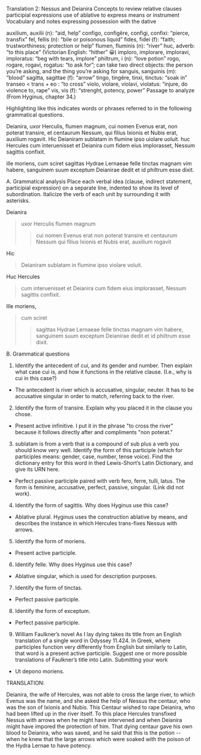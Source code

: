 Translation 2: Nessus and Deianira Concepts to review relative clauses participial expressions use of ablative to express means or instrument Vocabulary and notes expressing possession with the dative

auxilium, auxilii (n): “aid, help” configo, configĕre, configi, confixi: “pierce, transfix” fel, fellis (n): “bile or poisonous liquid” fides, fidei (f): “faith; trustworthiness; protection or help” flumen, fluminis (n): “river” huc, adverb: “to this place” (Victorian English: “hither” 😀) imploro, implorare, imploravi, imploratus: “beg with tears, implore” philtrum, i (n): “love potion” rogo, rogare, rogavi, rogatus: “to ask for”; can take two direct objects: the person you’re asking, and the thing you’re asking for sanguis, sanguinis (m): “blood” sagitta, sagittae (f): “arrow” tingo, tingĕre, tinxi, tinctus: “soak in” transeo < trans + eo : “to cross” violo, violare, violavi, violatus: “injure, do violence to, rape” vis, vis (f): “strenght, potency, power” Passage to analyze (From Hyginus, chapter 34.)

Highlighting like this indicates words or phrases referred to in the following grammatical questions.

Deianira, uxor Herculis, flumen magnum, cui nomen Evenus erat, non poterat transire, et centaurum Nessum, qui filius Ixionis et Nubis erat, auxilium rogavit. Hic Deianiram sublatam in flumine ipso uiolare uoluit. huc Hercules cum interuenisset et Deianira cum fidem eius implorasset, Nessum sagittis confixit.

ille moriens, cum sciret sagittas Hydrae Lernaeae felle tinctas magnam vim habere, sanguinem suum exceptum Deianirae dedit et id philtrum esse dixit.

A. Grammatical analysis Place each verbal idea (clause, indirect statement, participial expression) on a separate line, indented to show its level of subordination. Italicize the verb of each unit by surrounding it with asterisks.

Deianira
> uxor Herculis
> flumen magnum
>> cui nomen Evenus erat
non poterat transire
> et
> centaurum Nessum
>> qui filius Ixionis et Nubis erat,
auxilium rogavit

Hic
> Deianiram sublatam in flumine ipso
violare voluit. 

Huc Hercules
> cum interuenisset 
> et 
> Deianira cum fidem eius
implorasset, 
Nessum sagittis confixit. 

Ille moriens, 
> cum sciret 
> > sagittas Hydrae Lernaeae felle tinctas magnam vim habere, 
sanguinem suum exceptum Deianirae 
dedit 
et 
> id philtrum esse 
dixit.

B. Grammatical questions

1. Identify the antecedent of cui, and its gender and number. Then explain what case cui is, and how it functions in the relative clause. (I.e., why is cui in this case?)
- The antecedent is river which is accusative, singular, neuter. It has to be accusative singular in order to match, referring back to the river.
2. Identify the form of transire. Explain why you placed it in the clause you chose.
- Present active infinitive. I put it in the phrase "to cross the river" because it follows directly after and compliments "non poterat."
3. sublatam is from a verb that is a compound of sub plus a verb you should know very well. Identify the form of this participle (which for participles means: gender, case, number, tense voice). Find the dictionary entry for this word in thed Lewis-Short’s Latin Dictionary, and give its URN here.
- Perfect passive participle paired with verb fero, ferre, tulli, latus. The form is feminine, accusative, perfect, passive, singular. (Link did not work).
4. Identify the form of sagittis. Why does Hyginus use this case?
- Ablative plural. Hyginus uses the construction ablative by means, and describes the instance in which Hercules trans-fixes Nessus with arrows.
5. Identify the form of moriens.
- Present active participle.
6. Identify felle. Why does Hyginus use this case?
- Ablative singular, which is used for description purposes.
7. Identify the form of tinctas.
- Perfect passive participle.
8. Identify the form of exceptum.
- Perfect passive participle.
9. William Faulkner’s novel As I lay dying takes its title from an English translation of a single word in Odyssey 11.424. In Greek, where participles function very differently from English but similarly to Latin, that word is a present active participle. Suggest one or more possible translations of Faulkner’s title into Latin. Submitting your work
- Ut depono moriens.

TRANSLATION:

Deianira, the wife of Hercules, was not able to cross the large river, to which Evenus was the name, and she asked the help of Nessus the centaur, who was the son of Ixionis and Nubis. 
This Centaur wished to rape Deianira, who had been lifted up in the river itself.
To this place Hercules transfixed Nessus with arrows when he might have intervened and when Deianira might have impored the protection of him.
That dying centaur gave his own blood to Deianira, who was saved, and he said that this is the potion -- when he knew that the large arrows which were soaked with the poison of the Hydra Lernae to have potency. 



